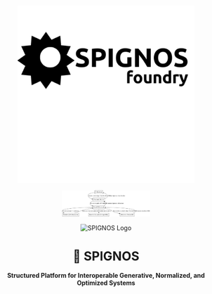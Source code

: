 <p align="center">
    <img src="assets/SPIGNOS.png" alt="SPIGNOS Logo" width="80%">
</p>
<p align="center">
    <img src="docs/spignos_sequence_diagram.png" alt="SPIGNOS Logo" width="40%">
</p>
<p align="center">
    <img src="assets/spignos_architecture.png" alt="SPIGNOS Logo" width="80%">
</p>
<h1 align="center">🌌 SPIGNOS</h1>

<p align="center">
    <b>Structured Platform for Interoperable Generative, Normalized, and Optimized Systems</b>
</p>
